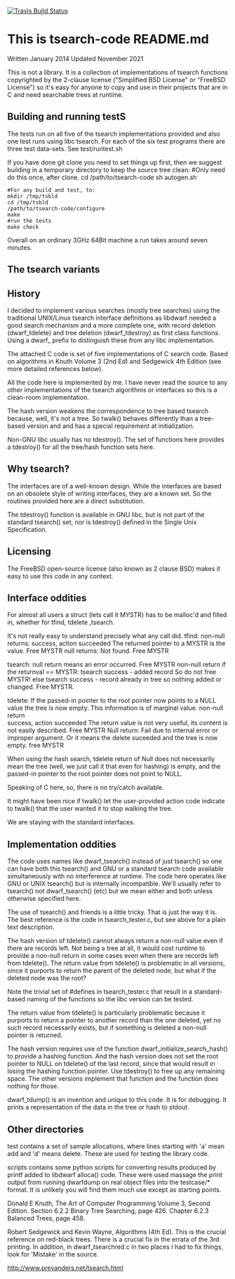 [![Travis Build
Status](https://travis-ci.com/davea42/tsearch-code.svg?branch=master)](https://travis-ci.com/github/davea42/tsearch-code)

# This is tsearch-code README.md

Written January  2014
Updated November 2021

This is not a library.
It is a collection of implementations of
tsearch functions copyrighted by the
2-clause license ("Simplified BSD License" or "FreeBSD License")
so it's easy for anyone to copy and use in their projects that
are in C and need searchable trees at runtime.

## Building and running testS
The tests run on all five of the tsearch implementations
provided and also one test runs using libc tsearch.
For each of the six test programs there are three
test data-sets. See test/runtest.sh

If you have done git clone you need to
set things up first, then we suggest
building in a temporary directory to keep
the source tree clean:
    #Only need do this once, after clone.
    cd /path/to/tsearch-code
    sh autogen.sh

    #For any build and test, to:
    mkdir /tmp/tsbld
    cd /tmp/tsbld
    /path/to/tsearch-code/configure
    make
    #run the tests
    make check

Overall on an ordinary 3GHz 64Bit
machine a run takes around seven minutes.

## The tsearch variants


## History
I decided to implement various searches (mostly tree
searches) using the traditional UNIX/Linux tsearch
interface definitions as libdwarf needed a good
search mechanism and a more complete one,
with record deletion (dwarf_tdelete) and tree deletion
(dwarf_tdestroy) as first class functions.
Using a dwarf_ prefix to distinguish
these from any libc implementation.

The attached C code is set of five implementations of
C search code.  Based on algorithms in Knuth Volume 3
(2nd Ed) and Sedgewick 4th Edition (see more detailed
references below).

All the code here is implemented by me. I have never read the
source to any other implementations of the tsearch algorithms
or interfaces so this is a clean-room implementation.

The hash version weakens the correspondence to tree based
tsearch because, well, it's not a tree.  So twalk() behaves
differently than a tree-based version and and
has a special requirement at initialization.

Non-GNU libc usually has no tdestroy().  The set of functions
here provides a tdestroy() for all the tree/hash function
sets here.

## Why tsearch?
The interfaces are of a well-known design.  While
the interfaces are based on an obsolete style of writing
interfaces, they are a known set.  So the routines provided
here are a direct substitution.

The tdestroy() function is available in GNU libc, but is
not part of the standard tsearch() set, nor is tdestroy()
defined in the Single Unix Specification.

## Licensing
The FreeBSD open-source license (also known as
2 clause BSD) makes it easy to use this code
in any context.

## Interface oddities
For almost all users a struct (lets call it MYSTR)  has to be
malloc'd and filled in, whether for tfind, tdelete
,tsearch.

It's not really easy to understand precisely what any call did.
tfind:
 non-null returns: success, action succeeded
    The returned pointer to a MYSTR is the value.
    Free MYSTR
 null returns: Not found.
    Free MYSTR

tsearch:
 null return means an error occurred.
    Free MYSTR
 non-null return 
    if the returnval == MYSTR:
      tsearch success - added record
      So do not free MYSTR!
    else
      tsearch success - record already in tree
      so nothing added or changed.
      Free MYSTR.

tdelete:
 If the passed-in pointer to the root pointer
   now points to a NULL value the tree is now empty.
   This information is of marginal value.
 non-null return  
    success, action succeeded
    The return value is not very useful, its content
      is not easily described.
    Free MYSTR
 Null return:
    Fail due to internal error or improper argument.
    Or it means the delete suceeded and the tree
    is now empty.
    free MYSTR

When using the hash search, tdelete return of Null
does not necessarily mean the tree (well, we
just call it that even for hashing) is empty, and
the passed-in pointer to the root pointer
does not point to NULL.

Speaking of C here, so, there is no try/catch available.

It might have been nice if twalk() let the user-provided
action code indicate to twalk() that the user wanted it to stop
walking the tree.

We are staying with the standard interfaces.

## Implementation oddities
The code uses names like dwarf_tsearch() instead of just
tsearch() so one can have both this tsearch() and GNU or
a standard tsearch code available simultaneously with no
interference at runtime.   The code here operates like GNU or
UNIX tsearch() but is internally incompatible.  We'll usually
refer to tsearch() not dwarf_tsearch() (etc) but we mean either
and both unless otherwise specified here.

The use of tsearch() and friends is a little tricky.
That is just the way it is.  The best reference is the code
in tsearch_tester.c, but see above for a plain text
description.

The hash version of tdelete() cannot always return a non-null
value even if there are  records left.  Not being a tree at
all, it would cost runtime to provide a non-null return in
some cases even when there are records left from tdelete().
The return value from tdelete() is problematic in all versions,
since it purports to return the parent of the deleted node,
but what if the deleted node was the root?

Note the trivial set of #defines in tsearch_tester.c that
result in a standard-based naming of the functions so
the libc version can be tested.

The return value from tdelete() is particularly problematic
because it purports to return a pointer to another record
than the one deleted, yet no such record necessarily exists,
but if something is deleted a non-null pointer is returned.

The hash version requires use of the function
dwarf_initialize_search_hash() to provide a hashing
function. And the hash version does not set the root pointer
to NULL on tdelete() of the last record, since that would
result in losing the hashing function pointer.  Use tdestroy()
to free up any remaining space. The other versions implement
that function and the function does nothing for those.

dwarf_tdump() is an invention and unique to this code.  It is
for debugging. It prints a representation of the data in the
tree or hash to stdout.

## Other directories
test contains a set of sample allocations, where
lines starting with 'a' mean add and 'd' means delete.
These are used for testing the library code.

scripts contains some python scripts for converting
results produced by printf added to libdwarf alloca()
code.  These were used massage the print output
from running dwarfdump on real object files
into the testcase/* format.
It is unlikely you will find them much use
except as starting points.

Donald E Knuth, The Art of Computer Programming
Volume 3, Second Edition. Section 6.2.2 Binary
Tree Searching, page 426.  Chapter 6.2.3 Balanced
Trees, page 458.

Robert Sedgewick and Kevin Wayne, Algorithms (4th
Ed).  This is the crucial reference on red-black
trees.  There is a crucial fix in the errata of the
3rd printing.  In addition, in dwarf_tsearchred.c in
two places I had to fix things, look for 'Mistake'
in the source.

http://www.prevanders.net/tsearch.html
